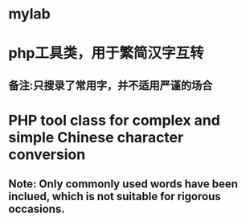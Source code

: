 # mylab
# php工具类，用于繁简汉字互转
## 备注:只搜录了常用字，并不适用严谨的场合
# PHP tool class for complex and simple Chinese character conversion
## Note: Only commonly used words have been inclued, which is not suitable for rigorous occasions.
